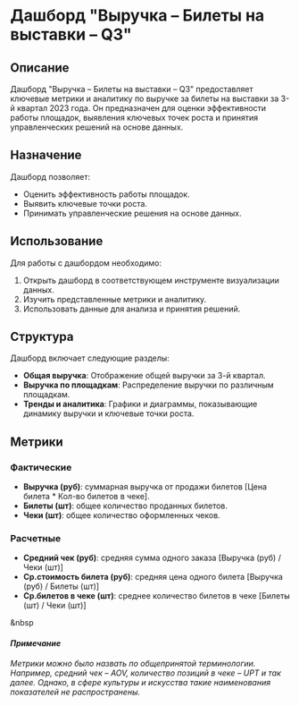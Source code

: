 # Дашборд "Выручка – Билеты на выставки – Q3"

## Описание
Дашборд "Выручка – Билеты на выставки – Q3" предоставляет ключевые метрики и аналитику по выручке за билеты на выставки за 3-й квартал 2023 года. Он предназначен для оценки эффективности работы площадок, выявления ключевых точек роста и принятия управленческих решений на основе данных.

## Назначение
Дашборд позволяет:
- Оценить эффективность работы площадок.
- Выявить ключевые точки роста.
- Принимать управленческие решения на основе данных.

## Использование
Для работы с дашбордом необходимо:
1. Открыть дашборд в соответствующем инструменте визуализации данных.
2. Изучить представленные метрики и аналитику.
3. Использовать данные для анализа и принятия решений.

## Структура
Дашборд включает следующие разделы:
- **Общая выручка**: Отображение общей выручки за 3-й квартал.
- **Выручка по площадкам**: Распределение выручки по различным площадкам.
- **Тренды и аналитика**: Графики и диаграммы, показывающие динамику выручки и ключевые точки роста.

## Метрики
### Фактические
- **Выручка (руб)**: суммарная выручка от продажи билетов [Цена билета * Кол-во билетов в чеке].
- **Билеты (шт)**: общее количество проданных билетов. 
- **Чеки (шт)**: общее количество оформленных чеков. 
### Расчетные
- **Средний чек (руб)**: средняя сумма одного заказа [Выручка (руб) / Чеки (шт)]
- **Ср.стоимость билета (руб)**: средняя цена одного билета [Выручка (руб) / Билеты (шт)]
- **Ср.билетов в чеке (шт)**: среднее количество билетов в чеке [Билеты (шт) / Чеки (шт)]

&nbsp
#### *Примечание*
*Метрики можно было назвать по общепринятой терминологии. Например, средний чек – AOV, количество позиций в чеке – UPT и так далее. Однако, в сфере культуры и искусства такие наименования показателей не распространены.*
